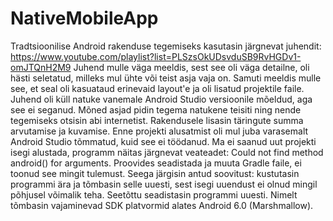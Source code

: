 # NativeMobileApp

Tradtsioonilise Android rakenduse tegemiseks kasutasin järgnevat juhendit: https://www.youtube.com/playlist?list=PLSzsOkUDsvduSB9RvHGDv1-omJTQnH2M9
Juhend mulle väga meeldis, sest see oli väga detailne, oli hästi seletatud, milleks mul ühte või teist asja vaja on. Samuti meeldis mulle see, et seal oli kasuataud erinevaid layout'e ja oli lisatud projektile faile.
Juhend oli küll natuke vanemale Android Studio versioonile mõeldud, aga see ei seganud. Mõned asjad pidin tegema natukene teisiti ning nende tegemiseks otsisin abi internetist.
Rakendusele lisasin täringute summa arvutamise ja kuvamise.
Enne projekti alusatmist oli mul juba varasemalt Android Studio tõmmatud, kuid see ei töödanud. Ma ei saanud uut projekti isegi alustada, programm näitas järgnevat veateadet: Could not find method android() for arguments. Proovides seadistada ja muuta Gradle faile, ei toonud see mingit tulemust. Seega järgisin antud soovitust: kustutasin programmi ära ja tõmbasin selle uuesti, sest isegi uuendust ei olnud mingil põhjusel võimalik teha.
Seetõttu seadistasin programmi uuesti. Nimelt tõmbasin vajaminevad SDK platvormid alates Android 6.0 (Marshmallow).
